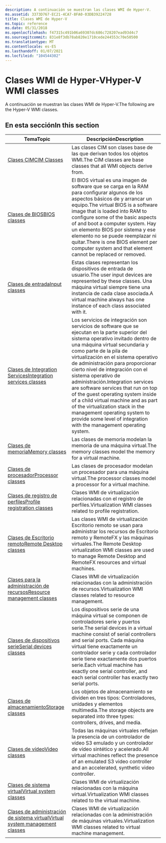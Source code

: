 ```yaml
---
description: A continuación se muestran las clases WMI de Hyper-V.
ms.assetid: 3373D767-EC21-4CA7-8FA0-03DB39224728
title: Clases WMI de Hyper-V
ms.topic: reference
ms.date: 05/31/2018
ms.openlocfilehash: f47315c491b06a69307dc686c728207ead93d4c7
ms.sourcegitcommit: 831e8f3db78ab820e1710cede244553c70e50500
ms.translationtype: MT
ms.contentlocale: es-ES
ms.lasthandoff: 01/07/2021
ms.locfileid: "104544302"
---
```

# <a name="hyper-v-wmi-classes"></a><span data-ttu-id="4f24d-103">Clases WMI de Hyper-V</span><span class="sxs-lookup"><span data-stu-id="4f24d-103">Hyper-V WMI classes</span></span>

<span data-ttu-id="4f24d-104">A continuación se muestran las clases WMI de Hyper-V.</span><span class="sxs-lookup"><span data-stu-id="4f24d-104">The following are the Hyper-V WMI classes.</span></span>

## <a name="in-this-section"></a><span data-ttu-id="4f24d-105">En esta sección</span><span class="sxs-lookup"><span data-stu-id="4f24d-105">In this section</span></span>



| <span data-ttu-id="4f24d-106">Tema</span><span class="sxs-lookup"><span data-stu-id="4f24d-106">Topic</span></span>                                                                                 | <span data-ttu-id="4f24d-107">Descripción</span><span class="sxs-lookup"><span data-stu-id="4f24d-107">Description</span></span>                                                                                                                                                                                                                                                                                 |
|---------------------------------------------------------------------------------------|---------------------------------------------------------------------------------------------------------------------------------------------------------------------------------------------------------------------------------------------------------------------------------------------|
| [<span data-ttu-id="4f24d-108">Clases CIM</span><span class="sxs-lookup"><span data-stu-id="4f24d-108">CIM Classes</span></span>](cim-classes.md)<br/>                                             | <span data-ttu-id="4f24d-109">Las clases CIM son clases base de las que derivan todos los objetos WMI.</span><span class="sxs-lookup"><span data-stu-id="4f24d-109">The CIM classes are base classes that all WMI objects derive from.</span></span><br/>                                                                                                                                                                                                               |
| [<span data-ttu-id="4f24d-110">Clases de BIOS</span><span class="sxs-lookup"><span data-stu-id="4f24d-110">BIOS classes</span></span>](bios-classes.md)<br/>                                           | <span data-ttu-id="4f24d-111">El BIOS virtual es una imagen de software que se carga en la RAM para configurar algunos de los aspectos básicos de y arrancar un equipo.</span><span class="sxs-lookup"><span data-stu-id="4f24d-111">The virtual BIOS is a software image that is loaded into RAM to configure some of the basic aspects of and boot a computer system.</span></span> <span data-ttu-id="4f24d-112">Hay un elemento BIOS por sistema y ese elemento no se puede reemplazar ni quitar.</span><span class="sxs-lookup"><span data-stu-id="4f24d-112">There is one BIOS element per computer system and that element cannot be replaced or removed.</span></span><br/>                                                 |
| [<span data-ttu-id="4f24d-113">Clases de entrada</span><span class="sxs-lookup"><span data-stu-id="4f24d-113">Input classes</span></span>](input-classes.md)<br/>                                         | <span data-ttu-id="4f24d-114">Estas clases representan los dispositivos de entrada de usuario.</span><span class="sxs-lookup"><span data-stu-id="4f24d-114">The user input devices are represented by these classes.</span></span> <span data-ttu-id="4f24d-115">Una máquina virtual siempre tiene una instancia de cada clase asociada.</span><span class="sxs-lookup"><span data-stu-id="4f24d-115">A virtual machine always has one instance of each class associated with it.</span></span><br/>                                                                                                                                             |
| [<span data-ttu-id="4f24d-116">Clases de Integration Services</span><span class="sxs-lookup"><span data-stu-id="4f24d-116">Integration services classes</span></span>](integration-services-classes.md)<br/>           | <span data-ttu-id="4f24d-117">Los servicios de integración son servicios de software que se ejecutan en la parte superior del sistema operativo invitado dentro de una máquina virtual secundaria y como parte de la pila de virtualización en el sistema operativo de administración para proporcionar cierto nivel de integración con el sistema operativo de administración.</span><span class="sxs-lookup"><span data-stu-id="4f24d-117">Integration services are software services that run on top of the guest operating system inside of a child virtual machine and as part of the virtualization stack in the management operating system to provide some level of integration with the management operating system.</span></span><br/> |
| [<span data-ttu-id="4f24d-118">Clases de memoria</span><span class="sxs-lookup"><span data-stu-id="4f24d-118">Memory classes</span></span>](memory-classes.md)<br/>                                       | <span data-ttu-id="4f24d-119">Las clases de memoria modelan la memoria de una máquina virtual.</span><span class="sxs-lookup"><span data-stu-id="4f24d-119">The memory classes model the memory for a virtual machine.</span></span><br/>                                                                                                                                                                                                                       |
| [<span data-ttu-id="4f24d-120">Clases de procesador</span><span class="sxs-lookup"><span data-stu-id="4f24d-120">Processor classes</span></span>](processor-classes.md)<br/>                                 | <span data-ttu-id="4f24d-121">Las clases de procesador modelan un procesador para una máquina virtual.</span><span class="sxs-lookup"><span data-stu-id="4f24d-121">The processor classes model a processor for a virtual machine.</span></span><br/>                                                                                                                                                                                                                   |
| [<span data-ttu-id="4f24d-122">Clases de registro de perfiles</span><span class="sxs-lookup"><span data-stu-id="4f24d-122">Profile registration classes</span></span>](profile-registration-classes.md)<br/>           | <span data-ttu-id="4f24d-123">Clases WMI de virtualización relacionadas con el registro de perfiles.</span><span class="sxs-lookup"><span data-stu-id="4f24d-123">Virtualization WMI classes related to profile registration.</span></span><br/>                                                                                                                                                                                                                      |
| [<span data-ttu-id="4f24d-124">Clases de Escritorio remoto</span><span class="sxs-lookup"><span data-stu-id="4f24d-124">Remote Desktop classes</span></span>](remotefx-classes.md)<br/>                             | <span data-ttu-id="4f24d-125">Las clases WMI de virtualización Escritorio remoto se usan para administrar los recursos de Escritorio remoto y RemoteFX y las máquinas virtuales.</span><span class="sxs-lookup"><span data-stu-id="4f24d-125">The Remote Desktop virtualization WMI classes are used to manage Remote Desktop and RemoteFX resources and virtual machines.</span></span><br/>                                                                                                                                                     |
| [<span data-ttu-id="4f24d-126">Clases para la administración de recursos</span><span class="sxs-lookup"><span data-stu-id="4f24d-126">Resource management classes</span></span>](resource-management-classes.md)<br/>             | <span data-ttu-id="4f24d-127">Clases WMI de virtualización relacionadas con la administración de recursos.</span><span class="sxs-lookup"><span data-stu-id="4f24d-127">Virtualization WMI classes related to resource management.</span></span><br/>                                                                                                                                                                                                                       |
| [<span data-ttu-id="4f24d-128">Clases de dispositivos serie</span><span class="sxs-lookup"><span data-stu-id="4f24d-128">Serial devices classes</span></span>](serial-devices-classes.md)<br/>                       | <span data-ttu-id="4f24d-129">Los dispositivos serie de una máquina virtual se componen de controladores serie y puertos serie.</span><span class="sxs-lookup"><span data-stu-id="4f24d-129">The serial devices in a virtual machine consist of serial controllers and serial ports.</span></span> <span data-ttu-id="4f24d-130">Cada máquina virtual tiene exactamente un controlador serie y cada controlador serie tiene exactamente dos puertos serie.</span><span class="sxs-lookup"><span data-stu-id="4f24d-130">Each virtual machine has exactly one serial controller, and each serial controller has exactly two serial ports.</span></span><br/>                                                                         |
| [<span data-ttu-id="4f24d-131">Clases de almacenamiento</span><span class="sxs-lookup"><span data-stu-id="4f24d-131">Storage classes</span></span>](storage-classes.md)<br/>                                     | <span data-ttu-id="4f24d-132">Los objetos de almacenamiento se dividen en tres tipos: Controladores, unidades y elementos multimedia.</span><span class="sxs-lookup"><span data-stu-id="4f24d-132">The storage objects are separated into three types: controllers, drives, and media.</span></span><br/>                                                                                                                                                                                              |
| [<span data-ttu-id="4f24d-133">Clases de vídeo</span><span class="sxs-lookup"><span data-stu-id="4f24d-133">Video classes</span></span>](video-classes.md)<br/>                                         | <span data-ttu-id="4f24d-134">Todas las máquinas virtuales reflejan la presencia de un controlador de vídeo S3 emulado y un controlador de vídeo sintético y acelerado.</span><span class="sxs-lookup"><span data-stu-id="4f24d-134">All virtual machines reflect the presence of an emulated S3 video controller and an accelerated, synthetic video controller.</span></span><br/>                                                                                                                                                     |
| [<span data-ttu-id="4f24d-135">Clases de sistema virtual</span><span class="sxs-lookup"><span data-stu-id="4f24d-135">Virtual system classes</span></span>](virtual-system-classes.md)<br/>                       | <span data-ttu-id="4f24d-136">Clases WMI de virtualización relacionadas con la máquina virtual.</span><span class="sxs-lookup"><span data-stu-id="4f24d-136">Virtualization WMI classes related to the virtual machine.</span></span><br/>                                                                                                                                                                                                                       |
| [<span data-ttu-id="4f24d-137">Clases de administración de sistema virtual</span><span class="sxs-lookup"><span data-stu-id="4f24d-137">Virtual system management classes</span></span>](virtual-system-management-classes.md)<br/> | <span data-ttu-id="4f24d-138">Clases WMI de virtualización relacionadas con la administración de máquinas virtuales.</span><span class="sxs-lookup"><span data-stu-id="4f24d-138">Virtualization WMI classes related to virtual machine management.</span></span><br/>                                                                                                                                                                                                                |



 

 

 




